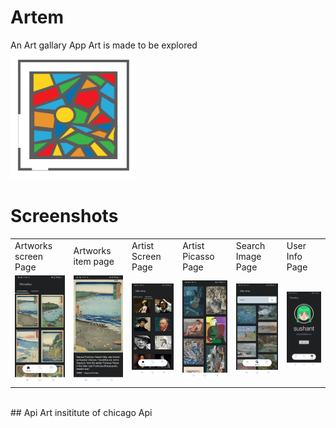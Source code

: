 # Artem
An Art gallary App
Art is made to be explored
<br>
<img src="photos/logo.png" width="200">
<br>
# Screenshots
<table>
  <tr>
    <td>Artworks screen Page</td>
     <td>Artworks item page</td>
     <td>Artist Screen Page</td>
    <td>Artist Picasso Page</td>
    <td>Search Image Page</td>
    <td>User Info Page</td>
  </tr>
  <tr>
    <td><img src="photos/artworks.jpg" width="300" ></td>
    <td><img src="photos/artworks_item.jpg" width="300"></td>
    <td><img src="photos/artist.jpg" width="300"></td>
    <td><img src="photos/artist_picasso.jpg" width="300"></td>
    <td><img src="photos/search.jpg" width="300"></td>  
    <td><img src="photos/user.jpg" width="300"></td>
  </tr>
 </table>
 <br>
 ## Api
 Art insititute of chicago Api





